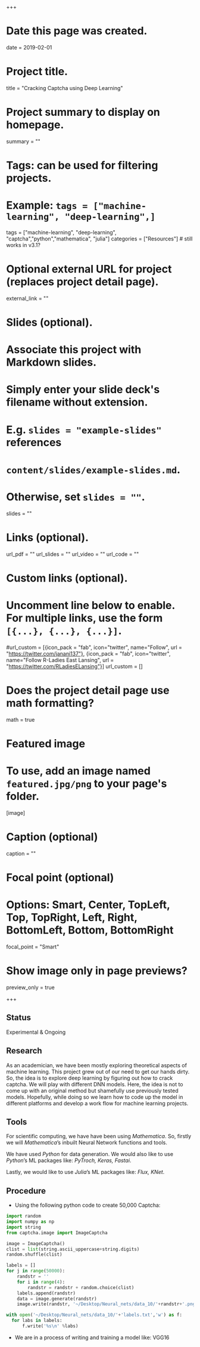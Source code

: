 +++
# Date this page was created.
date = 2019-02-01

# Project title.
title = "Cracking Captcha using Deep Learning"

# Project summary to display on homepage.
summary = ""

# Tags: can be used for filtering projects.
# Example: `tags = ["machine-learning", "deep-learning",]`
tags = ["machine-learning", "deep-learning", "captcha","python","mathematica", "julia"]
categories = ["Resources"] # still works in v3.1?

# Optional external URL for project (replaces project detail page).
external_link = ""

# Slides (optional).
#   Associate this project with Markdown slides.
#   Simply enter your slide deck's filename without extension.
#   E.g. `slides = "example-slides"` references
#   `content/slides/example-slides.md`.
#   Otherwise, set `slides = ""`.
slides = ""

# Links (optional).
url_pdf = ""
url_slides = ""
url_video = ""
url_code = ""

# Custom links (optional).
# Uncomment line below to enable. For multiple links, use the form `[{...}, {...}, {...}]`.
#url_custom = [{icon_pack = "fab", icon="twitter", name="Follow", url = "https://twitter.com/janani137"}, {icon_pack = "fab", icon="twitter", name="Follow R-Ladies East Lansing", url = "https://twitter.com/RLadiesELansing"}]
url_custom = []
# Does the project detail page use math formatting?
math = true

# Featured image
# To use, add an image named `featured.jpg/png` to your page's folder.
[image]
  # Caption (optional)
  caption = ""

  # Focal point (optional)
  # Options: Smart, Center, TopLeft, Top, TopRight, Left, Right, BottomLeft, Bottom, BottomRight
  focal_point = "Smart"

  # Show image only in page previews?
  preview_only = true

+++
## Status
Experimental & Ongoing

## Research
As an academician, we have been mostly exploring theoretical aspects of machine learning. This project grew out of our need to get our hands dirty. So, the idea is to explore deep learning by figuring out how to crack captcha. We will play with different DNN models. Here, the idea is not to come up with an original method but shamefully use previously tested models. Hopefully, while doing so we learn how to code up the model in different platforms and develop a work flow for machine learning projects.

## Tools
For scientific computing, we have have been using $\textit{Mathematica}$. So, firstly we will $\textit{Mathematica}$’s inbuilt Neural Network functions and tools.

We have used $\textit{Python}$ for data generation. We would also like to use $\textit{Python}$’s ML packages like: $\textit{PyTroch, Keras, Fastai}$.

Lastly, we would like to use $\textit{Julia}$’s ML packages like: $\textit{Flux, KNet}$.


## Procedure
* Using the following python code to create 50,000 Captcha:

```python
import random
import numpy as np
import string
from captcha.image import ImageCaptcha

image = ImageCaptcha()
clist = list(string.ascii_uppercase+string.digits)
random.shuffle(clist)

labels = []
for j in range(50000):
    randstr = ''
    for i in range(4):
        randstr = randstr + random.choice(clist)
    labels.append(randstr)
    data = image.generate(randstr)
    image.write(randstr, '~/Desktop/Neural_nets/data_10/'+randstr+'.png')

with open('~/Desktop/Neural_nets/data_10/'+'labels.txt','w') as f:
  for labs in labels:
      f.write('%s\n' %labs)
```

* We are in a process of writing and training a model like: VGG16
